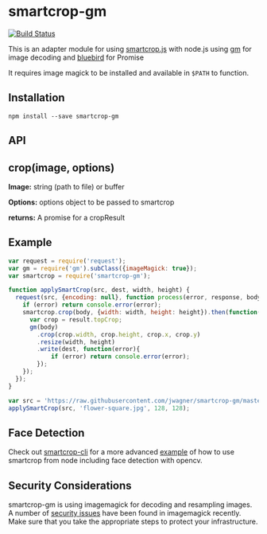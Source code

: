 # smartcrop-gm

[![Build Status](https://travis-ci.org/jwagner/smartcrop-gm.svg?branch=master)](https://travis-ci.org/jwagner/smartcrop-gm)

This is an adapter module for using [smartcrop.js](https://github.com/jwagner/smartcrop.js)
with node.js using [gm](https://github.com/aheckmann/gm) for image decoding and [bluebird](http://bluebirdjs.com/docs/api-reference.html) for Promise

It requires image magick to be installed and available in `$PATH` to function.

## Installation
```
npm install --save smartcrop-gm
```

## API

## crop(image, options)

**Image:** string (path to file) or buffer

**Options:** options object to be passed to smartcrop

**returns:** A promise for a cropResult

## Example

```javascript
var request = require('request');
var gm = require('gm').subClass({imageMagick: true});
var smartcrop = require('smartcrop-gm');

function applySmartCrop(src, dest, width, height) {
  request(src, {encoding: null}, function process(error, response, body){
    if (error) return console.error(error);
    smartcrop.crop(body, {width: width, height: height}).then(function(result) {
      var crop = result.topCrop;
      gm(body)
        .crop(crop.width, crop.height, crop.x, crop.y)
        .resize(width, height)
        .write(dest, function(error){
            if (error) return console.error(error);
        });
    });
  });
}

var src = 'https://raw.githubusercontent.com/jwagner/smartcrop-gm/master/test/flower.jpg';
applySmartCrop(src, 'flower-square.jpg', 128, 128);

```

## Face Detection
  Check out [smartcrop-cli](https://github.com/jwagner/smartcrop-cli/) for a more advanced [example](https://github.com/jwagner/smartcrop-cli/blob/master/smartcrop-cli.js#L100) of how to use smartcrop from node  including face detection with opencv.

## Security Considerations

smartcrop-gm is using imagemagick for decoding and resampling images.
A number of [security issues](https://imagetragick.com/) have been found in imagemagick recently.
Make sure that you take the appropriate steps to protect your infrastructure.
